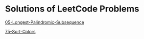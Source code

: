 # Solutions of LeetCode Problems

[05-Longest-Palindromic-Subsequence](https://leetcode.com/problems/longest-palindromic-substring/)

[75-Sort-Colors](https://leetcode.com/problems/sort-colors/)
